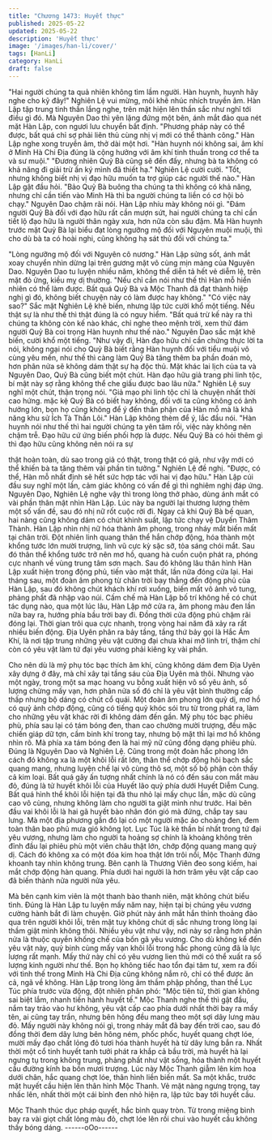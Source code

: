 ```yaml
---
title: "Chương 1473: Huyết thực"
published: 2025-05-22
updated: 2025-05-22
description: 'Huyết thực'
image: '/images/han-li/cover/'
tags: [HanLi]
category: HanLi
draft: false
---
```


"Hai người chúng ta quả nhiên không tìm lầm người. Hàn huynh,
huynh hãy nghe cho kỹ đây!" Nghiên Lệ vui mừng, môi khẽ nhúc
nhích truyền âm.
Hàn Lập tập trung tinh thần lắng nghe, trên mặt hiện lên thần sắc
như nghĩ tới điều gì đó.
Mà Nguyên Dao thì yên lặng đứng một bên, ánh mắt đảo qua nét
mặt Hàn Lập, con ngươi lưu chuyển bất định.
"Phương pháp này có thể được, bất quá chỉ sợ phải liên thủ cùng
nhị vị mới có thể thành công." Hàn Lập nghe xong truyền âm, thở
dài một hơi.
"Hàn huynh nói không sai, âm khí ở Minh Hà Chi Địa đúng là cộng
hưởng với âm khí tinh thuần trong cơ thể ta và sư muội."
"Đương nhiên Quỷ Bà cũng sẽ đến đấy, nhưng bà ta không có
khả năng đi giải trừ ấn ký mình đã thiết hạ." Nghiên Lệ cười cười.
"Tốt, nhưng không biết nhị vị đạo hữu muốn ta trợ giúp các người
thế nào." Hàn Lập gật đầu hỏi.
"Bảo Quỷ Bà buông tha chúng ta thì không có khả năng, nhưng
chỉ cần tiến vào Minh Hà thì ba người chúng ta liền có cơ hội bỏ
chạy." Nguyên Dao chậm rãi nói.
Hàn Lập nhíu mày không nói gì. "Đám người Quỷ Bà đối với đạo
hữu rất cần mượn sứt, hai người chúng ta chỉ cần tiết lộ đạo hữu
là người thân ngày xưa, hơn nữa còn sâu đậm. Mà Hàn huynh
trước mặt Quỷ Bà lại biểu đạt lòng ngưỡng mộ đối với Nguyên
muội muội, thì cho dù bà ta có hoài nghi, cũng không hạ sát thủ
đối với chúng ta."

"Lòng ngưỡng mộ đối với Nguyên cô nương." Hàn Lập sửng sốt,
ánh mắt xoay chuyển nhìn dừng lại trên gương mặt vô cùng mịn
màng của Nguyên Dao.
Nguyên Dao tu luyện nhiều năm, không thể diễn tả hết vẻ diễm lệ,
trên mặt đỏ ửng, kiều mỵ dị thường.
"Nếu chỉ cần nói như thế thì Hàn mỗ hiển nhiên có thể làm được.
Bất quá Quỷ Bà và Mộc Thanh đã đạt thành hiệp nghị gì đó,
không biết chuyện này có làm được hay không."
"Có việc này sao?" Sắc mặt Nghiên Lệ khẽ biến, nhưng lập tức
cười khổ một tiếng.
Nếu thật sự là như thế thì thật đúng là có nguy hiểm.
"Bất quá trừ kế này ra thì chúng ta không còn kế nào khác, chỉ
nghe theo mệnh trời, xem thử đám người Quỷ Bà coi trọng Hàn
huynh như thế nào." Nguyên Dao sắc mặt khẽ biến, cười khổ một
tiếng.
"Như vậy đi, Hàn đạo hữu chỉ cần chứng thực lời ta nói, không
ngại nói cho Quỷ Bà biết rằng Hàn huynh đối với tiểu muội vô
cùng yêu mến, như thế thì càng làm Quỷ Bà tăng thêm ba phần
đoán mò, hơn phân nửa sẽ không dám thật sự hạ độc thủ. Mặt
khác lai lịch của ta và Nguyên Dao, Quỷ Bà cũng biết một chút.
Hàn đạo hữu giả trang phi linh tộc, bí mật này sợ rằng không thể
che giấu được bao lâu nữa." Nghiên Lệ suy nghĩ một chút, thận
trọng nói.
"Giả mạo phi linh tộc chỉ là chuyện nhất thời cao hứng. mặc kệ
Quỷ Bà có biết hay không, đối với ta cũng không có ảnh hưởng
lớn, bọn họ cũng không để ý đến thân phận của Hàn mỗ mà là
khả năng khu sử Ích Tà Thần Lôi." Hàn Lập không thèm để ý, lắc
đầu nói.
"Hàn huynh nói như thế thì hai người chúng ta yên tâm rồi, việc
này không nên chậm trễ. Đạo hữu cứ ứng biến phối hợp là được.
Nếu Quỷ Bà có hỏi thêm gì thì đạo hữu cũng không nên nói ra sự

thật hoàn toàn, dù sao trong giả có thật, trong thật có giả, như vậy
mới có thể khiến bà ta tăng thêm vài phần tin tưởng." Nghiên Lệ
đề nghị.
"Được, có thể, Hàn mỗ nhất định sẽ hết sức hợp tác với hai vị đạo
hữu." Hàn Lập cúi đầu suy nghĩ một lần, cảm giác không có vấn
đề gì thì nghiêm nghị đáp ứng. Nguyên Dạo, Nghiên Lệ nghe vậy
thì trong lòng thở phào, dùng ánh mắt có vài phần thân mật nhìn
Hàn Lập. Lúc này ba người lại thương lượng thêm một số vấn đề,
sau đó nhị nữ rốt cuộc rời đi.
Ngay cả khi Quỷ Bà bế quan, hai nàng cũng không dám có chút
khinh suất, lập tức chạy vệ Duyến Thâm Thành.
Hàn Lập nhìn nhị nữ hóa thành âm phong, trong nháy mắt biến
mất tại chân trời.
Đột nhiên linh quang thân thể hắn chớp động, hóa thành một
khổng tước lớn mười trượng, linh vũ cực kỳ sặc sỡ, tỏa sáng chói
mắt. Sau đó thân thể khổng tước trở nên mơ hồ, quang hà cuồn
cuộn phát ra, phóng cực nhanh về vùng trung tâm sơn mạch. Sau
đó không lâu thân hình Hàn Lập xuất hiện trong động phủ, tiến
vào mật thất, lần nữa đóng cửa lại.
Hai tháng sau, một đoàn âm phong từ chân trời bay thẳng đến
động phủ của Hàn Lập, sau đó không chút khách khí rơi xuống,
biến mất vô ảnh vô tung, phảng phất đã nhập vào núi.
Cấm chế mà Hàn Lập bố trí không hề có chút tác dụng nào, qua
một lúc lâu, Hàn Lập mở cửa ra, âm phong màu đen lần nữa bay
ra, hướng phía bầu trời bay đi.
Đồng thời cửa động phủ chậm rãi đóng lại.
Thời gian trôi qua cực nhanh, trong vòng hai năm đã xảy ra rất
nhiều biến động.
Địa Uyên phân ra bảy tầng, tầng thứ bảy gọi là Hắc Ám Khí, là
nơi tập trung những yêu vật cường đại chưa khai mở linh trí, thậm
chí còn có yêu vật làm tứ đại yêu vương phải kiêng kỵ vài phần.

Cho nên dù là mỹ phụ tóc bạc thích âm khí, cũng không dám đem
Địa Uyên xây dựng ở đây, mà chỉ xây tại tầng sáu của Địa Uyên
mà thôi.
Nhưng vào một ngày, trong một sa mạc hoang vu bỗng xuất hiện
vô số yêu ảnh, số lượng chừng mấy vạn, hơn phân nửa số đó chỉ
là yêu vật bình thường cấp thấp nhưng bộ dáng có chút cổ quái.
Một đoàn âm phong lớn quỷ dị, mơ hồ có quỷ ảnh chớp động,
cũng có tiếng quỷ khóc sói tru từ trong phát ra, làm cho những
yêu vật khác rời đi không dám đến gần. Mỹ phụ tóc bạc phiêu
phù, phía sau lại có tám bóng đen, than cao chường mười
trượng, đều mặc chiến giáp dữ tợn, cầm binh khí trong tay, nhưng
bộ mặt thì lại mơ hồ không nhìn rõ.
Mà phía xa tám bóng đen là hai mỹ nữ cũng đồng dạng phiêu
phù.
Đúng là Nguyên Dao và Nghiên Lệ. Cũng trong một đoàn hắc
phong lớn cách đó không xa là một khôi lỗi rất lớn, thân thể chớp
động hôi bạch sắc quang mang, nhưng luyện chế lại vô cùng thô
sơ, một số bộ phận còn thấy cả kim loại. Bất quá gây ấn tượng
nhất chính là nó có đến sáu con mắt màu đỏ, đúng là tử huyết
khôi lỗi của Huyết lão quỷ phía dưới Huyết Diễm Cung.
Bất quá hình thể khôi lỗi hiện tại đã thu nhỏ lại mấy chục lần, mặc
dù cũng cao vô cùng, nhưng không làm cho người ta giật mình
như trước. Hai bên đầu vai khôi lỗi là hai gã huyết bào nhân đón
gió mà đứng, chắp tay sau lưng. Mà một địa phương gần đó lại
có một người mặc áo choàng đen, đem toàn thân bao phủ mưa
gió không lọt. Lục Túc là kẻ thần bí nhất trong tứ đại yêu vương,
nhưng làm cho người ta hoảng sợ chính là khoảng không trên
đỉnh đầu lại phiêu phù một viên châu thật lớn, chớp động quang
mang quỷ dị.
Cách đó không xa có một đóa kim hoa thật lớn trôi nổi, Mộc
Thanh đứng khoanh tay nhìn không trung. Bên cạnh là Thương
Viên đeo song kiếm, hai mắt chớp động hàn quang. Phía dưới hai
người là hơn trăm yêu vật cấp cao đã biến thành nửa người nửa
yêu.

Mà bên cạnh kim viên là một thanh bào thanh niên, mặt không
chút biểu tình. Đúng là Hàn Lập tu luyện mấy năm nay, hiện tại bị
chúng yêu vương cường hành bắt đi làm chuyện.
Giờ phút này ánh mắt hắn thỉnh thoảng đảo qua trên người khôi
lỗi, trên mặt tuy không chút dị sắc nhưng trong lòng lại thầm giật
mình không thôi.
Nhiều yêu vật như vậy, nơi này sợ rằng hơn phân nửa là thuộc
quyền khống chế của bốn gã yêu vương. Cho dù không kể đến
yêu vật này, quỷ binh cùng mấy vạn khôi lỗi trong hắc phong cũng
đã là lực lượng rất mạnh. Mấy thứ này chỉ có yêu vương lien thủ
mới có thể xuất ra số lượng kinh người như thế. Bọn họ không
tiếc hao tổn đại tâm tư, xem ra đối với tình thế trong Minh Hà Chi
Địa cũng không nắm rõ, chỉ có thể được ăn cả, ngã về không.
Hàn Lập trong lòng âm thầm phập phồng, than thể Lục Túc phía
trước vừa động, đột nhiên phân phó: "Mộc tiên tử, thời gian không
sai biệt lắm, nhanh tiến hành huyết tế."
Mộc Thanh nghe thế thì gật đầu, nắm tay trảo vào hư không, yêu
vật cấp cao phía dưới nhất thời bay ra mấy tên, ai cũng tay trần,
nhưng bên hông đều mang theo một sợi dây lưng màu đỏ. Mấy
người này không nói gì, trong nháy mắt đã bay đến trời cao, sau
đó đồng thời đem dây lưng bên hông ném, phốc phốc, huyết
quang chợt lóe, mười mấy đạo chất lỏng đỏ tươi hóa thành huyết
hà từ dây lưng bắn ra.
Nhất thời một cổ tinh huyết tanh tưởi phát ra khắp cả bầu trời, mà
huyết hà lại ngưng tụ trong không trung, phảng phất như vật
sống, hóa thành một huyết cầu đường kính ba bốn mươi trượng.
Lúc này Mộc Thanh giẫm lên kim hoa dưới chân, hắc quang chợt
lóe, thân hình liền biến mất. Sa một khắc, trước mặt huyết cầu
hiện lên thân hình Mộc Thanh.
Vẻ mặt nàng ngưng trọng, tay nhấc lên, nhất thời một cái bình
đen nhỏ hiện ra, lập tức bay tới huyết cầu.

Mộc Thanh thúc dục pháp quyết, hắc bình quay tròn.
Từ trong miệng bình bay ra vài giọt chất lỏng màu đỏ, chợt lóe lên
rồi chui vào huyết cầu không thấy bóng dáng.
------oOo------
